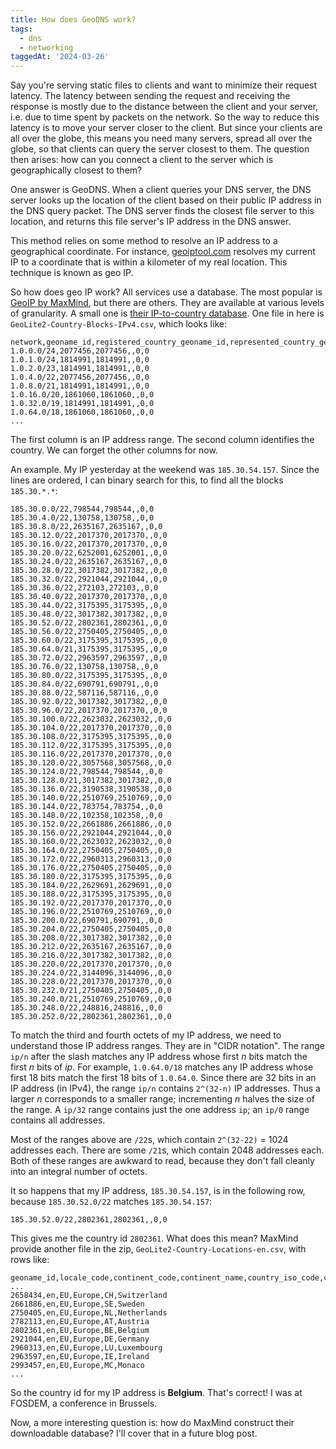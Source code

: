 ```yaml
---
title: How does GeoDNS work?
tags:
  - dns
  - networking
taggedAt: '2024-03-26'
---
```


Say you're serving static files to clients and want to minimize their request latency. The latency between sending the request and receiving the response is mostly due to the distance between the client and your server, i.e. due to time spent by packets on the network. So the way to reduce this latency is to move your server closer to the client. But since your clients are all over the globe, this means you need many servers, spread all over the globe, so that clients can query the server closest to them. The question then arises: how can you connect a client to the server which is geographically closest to them?

One answer is GeoDNS. When a client queries your DNS server, the DNS server looks up the location of the client based on their public IP address in the DNS query packet. The DNS server finds the closest file server to this location, and returns this file server's IP address in the DNS answer.

This method relies on some method to resolve an IP address to a geographical coordinate. For instance, [geoiptool.com](https://geoiptool.com/) resolves my current IP to a coordinate that is within a kilometer of my real location. This technique is known as geo IP.

So how does geo IP work? All services use a database. The most popular is [GeoIP by MaxMind](http://dev.maxmind.com/geoip/), but there are others. They are available at various levels of granularity. A small one is [their IP-to-country database](http://geolite.maxmind.com/download/geoip/database/GeoLite2-Country-CSV.zip). One file in here is `GeoLite2-Country-Blocks-IPv4.csv`, which looks like:

```
network,geoname_id,registered_country_geoname_id,represented_country_geoname_id,is_anonymous_proxy,is_satellite_provider
1.0.0.0/24,2077456,2077456,,0,0
1.0.1.0/24,1814991,1814991,,0,0
1.0.2.0/23,1814991,1814991,,0,0
1.0.4.0/22,2077456,2077456,,0,0
1.0.8.0/21,1814991,1814991,,0,0
1.0.16.0/20,1861060,1861060,,0,0
1.0.32.0/19,1814991,1814991,,0,0
1.0.64.0/18,1861060,1861060,,0,0
...
```

The first column is an IP address range. The second column identifies the country. We can forget the other columns for now.

An example. My IP yesterday at the weekend was `185.30.54.157`. Since the lines are ordered, I can binary search for this, to find all the blocks `185.30.*.*`:

```
185.30.0.0/22,798544,798544,,0,0
185.30.4.0/22,130758,130758,,0,0
185.30.8.0/22,2635167,2635167,,0,0
185.30.12.0/22,2017370,2017370,,0,0
185.30.16.0/22,2017370,2017370,,0,0
185.30.20.0/22,6252001,6252001,,0,0
185.30.24.0/22,2635167,2635167,,0,0
185.30.28.0/22,3017382,3017382,,0,0
185.30.32.0/22,2921044,2921044,,0,0
185.30.36.0/22,272103,272103,,0,0
185.30.40.0/22,2017370,2017370,,0,0
185.30.44.0/22,3175395,3175395,,0,0
185.30.48.0/22,3017382,3017382,,0,0
185.30.52.0/22,2802361,2802361,,0,0
185.30.56.0/22,2750405,2750405,,0,0
185.30.60.0/22,3175395,3175395,,0,0
185.30.64.0/21,3175395,3175395,,0,0
185.30.72.0/22,2963597,2963597,,0,0
185.30.76.0/22,130758,130758,,0,0
185.30.80.0/22,3175395,3175395,,0,0
185.30.84.0/22,690791,690791,,0,0
185.30.88.0/22,587116,587116,,0,0
185.30.92.0/22,3017382,3017382,,0,0
185.30.96.0/22,2017370,2017370,,0,0
185.30.100.0/22,2623032,2623032,,0,0
185.30.104.0/22,2017370,2017370,,0,0
185.30.108.0/22,3175395,3175395,,0,0
185.30.112.0/22,3175395,3175395,,0,0
185.30.116.0/22,2017370,2017370,,0,0
185.30.120.0/22,3057568,3057568,,0,0
185.30.124.0/22,798544,798544,,0,0
185.30.128.0/21,3017382,3017382,,0,0
185.30.136.0/22,3190538,3190538,,0,0
185.30.140.0/22,2510769,2510769,,0,0
185.30.144.0/22,783754,783754,,0,0
185.30.148.0/22,102358,102358,,0,0
185.30.152.0/22,2661886,2661886,,0,0
185.30.156.0/22,2921044,2921044,,0,0
185.30.160.0/22,2623032,2623032,,0,0
185.30.164.0/22,2750405,2750405,,0,0
185.30.172.0/22,2960313,2960313,,0,0
185.30.176.0/22,2750405,2750405,,0,0
185.30.180.0/22,3175395,3175395,,0,0
185.30.184.0/22,2629691,2629691,,0,0
185.30.188.0/22,3175395,3175395,,0,0
185.30.192.0/22,2017370,2017370,,0,0
185.30.196.0/22,2510769,2510769,,0,0
185.30.200.0/22,690791,690791,,0,0
185.30.204.0/22,2750405,2750405,,0,0
185.30.208.0/22,3017382,3017382,,0,0
185.30.212.0/22,2635167,2635167,,0,0
185.30.216.0/22,3017382,3017382,,0,0
185.30.220.0/22,2017370,2017370,,0,0
185.30.224.0/22,3144096,3144096,,0,0
185.30.228.0/22,2017370,2017370,,0,0
185.30.232.0/21,2750405,2750405,,0,0
185.30.240.0/21,2510769,2510769,,0,0
185.30.248.0/22,248816,248816,,0,0
185.30.252.0/22,2802361,2802361,,0,0
```

To match the third and fourth octets of my IP address, we need to understand those IP address ranges. They are in "CIDR notation". The range `ip/n` after the slash matches any IP address whose first *n* bits match the first *n* bits of *ip*. For example, `1.0.64.0/18` matches any IP address whose first 18 bits match the first 18 bits of `1.0.64.0`. Since there are 32 bits in an IP address (in IPv4), the range `ip/n` contains `2^(32-n)` IP addresses. Thus a larger *n* corresponds to a smaller range; incrementing *n* halves the size of the range. A `ip/32` range contains just the one address `ip`; an `ip/0` range contains all addresses.

Most of the ranges above are `/22`s, which contain `2^(32-22)` = 1024 addresses each. There are some `/21`s, which contain 2048 addresses each. Both of these ranges are awkward to read, because they don't fall cleanly into an integral number of octets.

It so happens that my IP address, `185.30.54.157`, is in the following row, because `185.30.52.0/22` matches `185.30.54.157`:

```
185.30.52.0/22,2802361,2802361,,0,0
```

This gives me the country id `2802361`. What does this mean? MaxMind provide another file in the zip, `GeoLite2-Country-Locations-en.csv`, with rows like:

```
geoname_id,locale_code,continent_code,continent_name,country_iso_code,country_name
...
2658434,en,EU,Europe,CH,Switzerland
2661886,en,EU,Europe,SE,Sweden
2750405,en,EU,Europe,NL,Netherlands
2782113,en,EU,Europe,AT,Austria
2802361,en,EU,Europe,BE,Belgium
2921044,en,EU,Europe,DE,Germany
2960313,en,EU,Europe,LU,Luxembourg
2963597,en,EU,Europe,IE,Ireland
2993457,en,EU,Europe,MC,Monaco
...
```

So the country id for my IP address is **Belgium**. That's correct! I was at FOSDEM, a conference in Brussels.

Now, a more interesting question is: how do MaxMind construct their downloadable database? I'll cover that in a future blog post.
